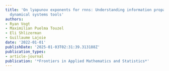 ```yaml
---
title: 'On lyapunov exponents for rnns: Understanding information propagation using
  dynamical systems tools'
authors:
- Ryan Vogt
- Maximilian Puelma Touzel
- Eli Shlizerman
- Guillaume Lajoie
date: '2022-01-01'
publishDate: '2025-01-03T02:31:39.313188Z'
publication_types:
- article-journal
publication: '*Frontiers in Applied Mathematics and Statistics*'
---
```

